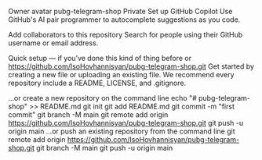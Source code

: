 Owner avatar
pubg-telegram-shop
Private
Set up GitHub Copilot
Use GitHub's AI pair programmer to autocomplete suggestions as you code.

Add collaborators to this repository
Search for people using their GitHub username or email address.

Quick setup — if you’ve done this kind of thing before
or	
https://github.com/IsoHovhannisyan/pubg-telegram-shop.git
Get started by creating a new file or uploading an existing file. We recommend every repository include a README, LICENSE, and .gitignore.

…or create a new repository on the command line
echo "# pubg-telegram-shop" >> README.md
git init
git add README.md
git commit -m "first commit"
git branch -M main
git remote add origin https://github.com/IsoHovhannisyan/pubg-telegram-shop.git
git push -u origin main
…or push an existing repository from the command line
git remote add origin https://github.com/IsoHovhannisyan/pubg-telegram-shop.git
git branch -M main
git push -u origin main
